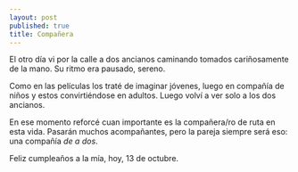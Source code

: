 ```yaml
---
layout: post
published: true
title: Compañera
---
```


El otro día vi por la calle a dos ancianos caminando tomados cariñosamente de la mano. Su ritmo era
pausado, sereno.

Como en las películas los traté de imaginar jóvenes, luego en compañía de niños y estos convirtiéndose en
adultos. Luego volví a ver solo a los dos ancianos. 

En ese momento reforcé cuan importante es la compañera/ro de ruta en esta vida. Pasarán muchos acompañantes,
pero la pareja siempre será eso: una compañía _de a dos_.

Feliz cumpleaños a la mía, hoy, 13 de octubre.
